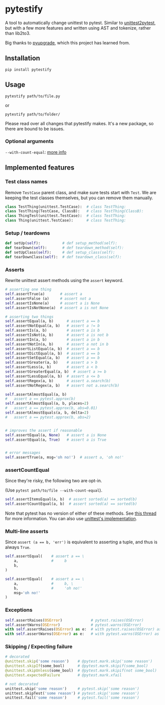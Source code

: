 pytestify
=========

A tool to automatically change unittest to pytest. Similar to
[unittest2pytest](https://github.com/pytest-dev/unittest2pytest),
but with a few more features and written using AST and tokenize, rather
than lib2to3.

Big thanks to [pyupgrade](https://github.com/asottile/pyupgrade/), which
this project has learned from.

## Installation

`pip install pytestify`

## Usage

`pytestify path/to/file.py`

or

`pytestify path/to/folder/`

Please read over all changes that pytestify makes. It's a new
package, so there are bound to be issues.

### Optional arguments

`--with-count-equal`: [more info](#assertCountEqual)

## Implemented features

### Test class names

Remove `TestCase` parent class, and make sure tests start with `Test`. We are keeping the test classes themselves, but you can remove them manually.

```python
class TestThing(unittest.TestCase):  # class TestThing:
class TestThing(TestCase, ClassB):   # class TestThing(ClassB):
class ThingTest(unittest.TestCase):  # class TestThing:
class Thing(unittest.TestCase):      # class TestThing:
```

### Setup / teardowns

```python
def setUp(self):          # def setup_method(self):
def tearDown(self):       # def teardown_method(self):
def setUpClass(self):     # def setup_class(self):
def tearDownClass(self):  # def teardown_class(self):
```

### Asserts

Rewrite unittest assert methods using the `assert` keyword.

```python
# asserting one thing
self.assertTrue(a)       # assert a
self.assertFalse (a)     # assert not a
self.assertIsNone(a)     # assert a is None
self.assertIsNotNone(a)  # assert a is not None

# asserting two things
self.assertEqual(a, b)      # assert a == b
self.assertNotEqual(a, b)   # assert a != b
self.assertIs(a, b)         # assert a is b
self.assertIsNot(a, b)      # assert a is not b
self.assertIn(a, b)         # assert a in b
self.assertNotIn(a, b)      # assert a not in b
self.assertListEqual(a, b)  # assert a == b
self.assertDictEqual(a, b)  # assert a == b
self.assertSetEqual(a, b)   # assert a == b
self.assertGreater(a, b)    # assert a > b
self.assertLess(a, b)       # assert a < b
self.assertGreaterEqual(a, b)  # assert a >= b
self.assertLessEqual(a, b)  # assert a <= b
self.assertRegex(a, b)      # assert a.search(b)
self.assertNotRegex(a, b)   # assert not a.search(b)

self.assertAlmostEqual(a, b)
#   assert a == pytest.approx(b)
self.assertAlmostEqual(a, b, places=2)
#   assert a == pytest.approx(b, abs=0.01)
self.assertAlmostEquals(a, b, delta=2)
#   assert a == pytest.approx(b, abs=2)


# improves the assert if reasonable
self.assertEqual(a, None)   # assert a is None
self.assertEqual(a, True)   # assert a is True


# error messages
self.assertTrue(a, msg='oh no!')  # assert a, 'oh no!'
```

### assertCountEqual

Since they're risky, the following two are opt-in.

(Use `pytest path/to/file --with-count-equal`).

```python
self.assertItemsEqual(a, b)  # assert sorted(a) == sorted(b)
self.assertCountEqual(a, b)  # assert sorted(a) == sorted(b)
```

Note that pytest has no version of either of these methods. See
[this thread](https://github.com/pytest-dev/pytest/issues/5548) for more
information. You can also use
[unittest's implementation](https://stackoverflow.com/a/45946306).

### Multi-line asserts

Since `assert (a == b, 'err')`  is equivalent to asserting a tuple, and thus is always `True`.

```python
self.assertEqual(    # assert a == \
    a,               #     b
    b,
)

self.assertEqual(    # assert a == \
    a,               #     b, \
    b,               #     'oh no!'
    msg='oh no!'
)
```

### Exceptions

```python
self.assertRaises(OSError)             # pytest.raises(OSError)
self.assertWarns(OSError)              # pytest.warns(OSError)
with self.assertRaises(OSError) as e:  # with pytest.raises(OSError) as e
with self.assertWarns(OSError) as e:   # with pytest.warns(OSError) as e
```

### Skipping / Expecting failure

```python
# decorated
@unittest.skip('some reason')    # @pytest.mark.skip('some reason')
@unittest.skipIf(some_bool)      # @pytest.mark.skipif(some_bool)
@unittest.skipUnless(some_bool)  # @pytest.mark.skipif(not some_bool)
@unittest.expectedFailure        # @pytest.mark.xfail

# not decorated
unittest.skip('some reason')     # pytest.skip('some reason')
unittest.skipTest('some reason') # pytest.skip('some reason')
unittest.fail('some reason')     # pytest.fail('some reason')
```
